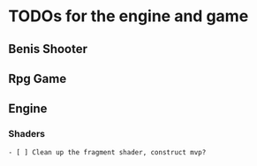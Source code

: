 # TODOs for the engine and game

## Benis Shooter


## Rpg Game


## Engine

### Shaders
    - [ ] Clean up the fragment shader, construct mvp?